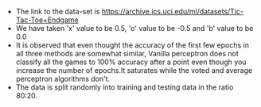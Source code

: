 - The link to the data-set is https://archive.ics.uci.edu/ml/datasets/Tic-Tac-Toe+Endgame<br/>
- We have taken 'x' value to be 0.5, 'o' value to be -0.5 and 'b' value to be 0.0<br/>
- It is observed that even thought the accuracy of the first few epochs in all three methods are somewhat similar, Vanilla perceptron does not classify all the games to 
100% accuracy after a point even though you increase the number of epochs.It saturates while the voted and average perceptron algorithms don't.<br/>
- The data is split randomly into training and testing data in the ratio 80:20.<br/>
